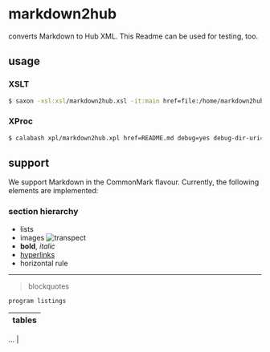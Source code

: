 # markdown2hub
converts Markdown to Hub XML. This Readme can be used for testing, too. 

## usage

### XSLT

```bash
$ saxon -xsl:xsl/markdown2hub.xsl -it:main href=file:/home/markdown2hub/README.md -o:file.hub.xml
```

### XProc

```bash
$ calabash xpl/markdown2hub.xpl href=README.md debug=yes debug-dir-uri=file:/home/markdown2hub/debug
```

## support

We support Markdown in the CommonMark flavour. Currently, the following elements are implemented:

### section hierarchy
* lists
* images ![transpect](https://raw.githubusercontent.com/transpect/transpect.github.io/master/icons/favicon-32x32.png)
* **bold**, _italic_
* [hyperlinks](https://github.com/transpect/markdown2hub)
* horizontal rule
---
> blockquotes
```
program listings
```
tables |
   --- | 
...
|


